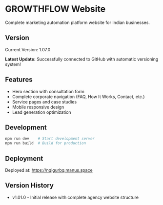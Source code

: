 # GROWTHFLOW Website

Complete marketing automation platform website for Indian businesses.

## Version
Current Version: 1.07.0

**Latest Update:** Successfully connected to GitHub with automatic versioning system!

## Features
- Hero section with consultation form
- Complete corporate navigation (FAQ, How It Works, Contact, etc.)
- Service pages and case studies
- Mobile responsive design
- Lead generation optimization

## Development
```bash
npm run dev    # Start development server
npm run build  # Build for production
```

## Deployment
Deployed at: https://nqigurbq.manus.space

## Version History
- v1.01.0 - Initial release with complete agency website structure

